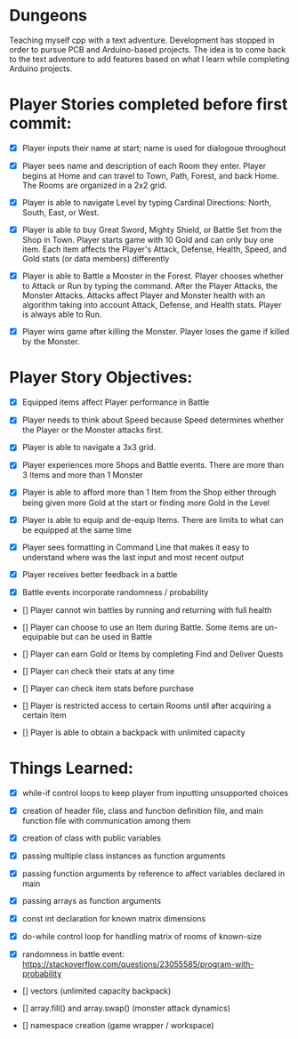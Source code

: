 # Dungeons
Teaching myself cpp with a text adventure. Development has stopped in order to pursue PCB and Arduino-based projects. The idea is to come back to the text adventure to add features based on what I learn while completing Arduino projects.

# Player Stories completed before first commit:
* [x] Player inputs their name at start; name is used for dialogoue throughout

* [x] Player sees name and description of each Room they enter. Player begins at Home and can travel to Town, Path, Forest, and back Home.
The Rooms are organized in a 2x2 grid.

* [x] Player is able to navigate Level by typing Cardinal Directions: North, South, East, or West.

* [x] Player is able to buy Great Sword, Mighty Shield, or Battle Set from the Shop in Town.
Player starts game with 10 Gold and can only buy one item. Each item affects the Player's Attack, Defense, Health, Speed, and Gold stats (or data members) differently

* [x] Player is able to Battle a Monster in the Forest. Player chooses whether to Attack or Run by typing the command. After the Player Attacks, the Monster Attacks.
Attacks affect Player and Monster health with an algorithm taking into account Attack, Defense, and Health stats. Player is always able to Run.

* [x] Player wins game after killing the Monster. Player loses the game if killed by the Monster.

# Player Story Objectives:
* [x] Equipped items affect Player performance in Battle
 
* [x] Player needs to think about Speed because Speed determines whether the Player or the Monster attacks first.

* [x] Player is able to navigate a 3x3 grid.

* [x] Player experiences more Shops and Battle events. There are more than 3 Items and more than 1 Monster

* [x] Player is able to afford more than 1 Item from the Shop either through being given more Gold at the start or finding more Gold in the Level

* [x] Player is able to equip and de-equip Items. There are limits to what can be equipped at the same time

* [x] Player sees formatting in Command Line that makes it easy to understand where was the last input and most recent output

* [x] Player receives better feedback in a battle

* [x] Battle events incorporate randomness / probability

* [] Player cannot win battles by running and returning with full health

* [] Player can choose to use an Item during Battle. Some items are un-equipable but can be used in Battle

* [] Player can earn Gold or Items by completing Find and Deliver Quests

* [] Player can check their stats at any time

* [] Player can check item stats before purchase

* [] Player is restricted access to certain Rooms until after acquiring a certain Item

* [] Player is able to obtain a backpack with unlimited capacity

# Things Learned:
* [x] while-if control loops to keep player from inputting unsupported choices

* [x] creation of header file, class and function definition file, and main function file with communication among them

* [x] creation of class with public variables

* [x] passing multiple class instances as function arguments

* [x] passing function arguments by reference to affect variables declared in main

* [x] passing arrays as function arguments

* [x] const int declaration for known matrix dimensions

* [x] do-while control loop for handling matrix of rooms of known-size

* [x] randomness in battle event: https://stackoverflow.com/questions/23055585/program-with-probability

* [] vectors (unlimited capacity backpack)

* [] array.fill() and array.swap() (monster attack dynamics)

* [] namespace creation (game wrapper / workspace)

